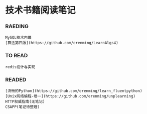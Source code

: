 # 技术书籍阅读笔记
### RAEDING
    MySQL技术内幕
    [算法第四版](https://github.com/erenming/LearnAlgs4)
### TO READ
    redis设计与实现
### READED
    [流畅的Python](https://github.com/erenming/learn_fluentpython)
    [Unix网络编程-卷一](https://github.com/erenming/unplearning)
    HTTP权威指南(无笔记)
    CSAPP(笔记待整理)